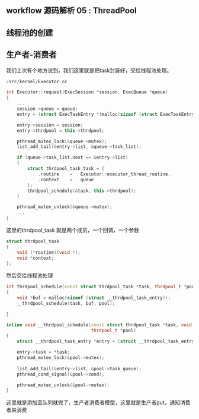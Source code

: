 ## workflow 源码解析 05 : ThreadPool

## 线程池的创建

## 生产者-消费者

我们上次有个地方说到，我们这里就是把task封装好，交给线程池处理。

```cpp
/src/kernel/Executor.cc

int Executor::request(ExecSession *session, ExecQueue *queue)
{
    ... 
	session->queue = queue;
	entry = (struct ExecTaskEntry *)malloc(sizeof (struct ExecTaskEntry));

    entry->session = session;
    entry->thrdpool = this->thrdpool;

    pthread_mutex_lock(&queue->mutex);
    list_add_tail(&entry->list, &queue->task_list); 

    if (queue->task_list.next == &entry->list)
    {
        struct thrdpool_task task = {
            .routine	=	Executor::executor_thread_routine,
            .context	=	queue
        };
        thrdpool_schedule(&task, this->thrdpool);
    }

    pthread_mutex_unlock(&queue->mutex);
    ...
}

```

这里的thrdpool_task 就是两个成员，一个回调，一个参数

```cpp
struct thrdpool_task
{
	void (*routine)(void *);
	void *context;
};
```

然后交给线程池处理

```cpp
int thrdpool_schedule(const struct thrdpool_task *task, thrdpool_t *pool)
{
	void *buf = malloc(sizeof (struct __thrdpool_task_entry));
    __thrdpool_schedule(task, buf, pool);

}
```

```cpp
inline void __thrdpool_schedule(const struct thrdpool_task *task, void *buf,
								thrdpool_t *pool)
{
	struct __thrdpool_task_entry *entry = (struct __thrdpool_task_entry *)buf;

	entry->task = *task;
	pthread_mutex_lock(&pool->mutex);
	
    list_add_tail(&entry->list, &pool->task_queue);
	pthread_cond_signal(&pool->cond);

	pthread_mutex_unlock(&pool->mutex);
}
```

这里就是添加至队列就完了，生产者消费者模型，这里就是生产者put，通知消费者来消费

